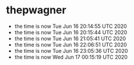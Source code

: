 # thepwagner

* the time is now Tue Jun 16 20:14:55 UTC 2020
* the time is now Tue Jun 16 20:15:44 UTC 2020
* the time is now Tue Jun 16 21:05:41 UTC 2020
* the time is now Tue Jun 16 22:06:51 UTC 2020
* the time is now Tue Jun 16 23:05:36 UTC 2020
* the time is now Wed Jun 17 00:15:19 UTC 2020
